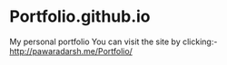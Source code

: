 # Portfolio.github.io
My personal portfolio
You can visit the site by clicking:-
http://pawaradarsh.me/Portfolio/
